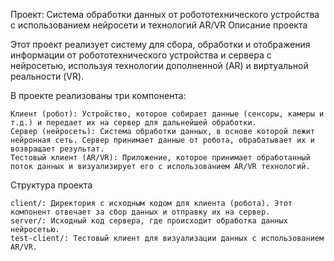 Проект: Система обработки данных от робототехнического устройства с использованием нейросети и технологий AR/VR
Описание проекта

Этот проект реализует систему для сбора, обработки и отображения информации от робототехнического устройства и сервера с нейросетью, используя технологии дополненной (AR) и виртуальной реальности (VR).

В проекте реализованы три компонента:

    Клиент (робот): Устройство, которое собирает данные (сенсоры, камеры и т.д.) и передает их на сервер для дальнейшей обработки.
    Сервер (нейросеть): Система обработки данных, в основе которой лежит нейронная сеть. Сервер принимает данные от робота, обрабатывает их и возвращает результат.
    Тестовый клиент (AR/VR): Приложение, которое принимает обработанный поток данных и визуализирует его с использованием AR/VR технологий.

Структура проекта

    client/: Директория с исходным кодом для клиента (робота). Этот компонент отвечает за сбор данных и отправку их на сервер.
    server/: Исходный код сервера, где происходит обработка данных нейросетью.
    test-client/: Тестовый клиент для визуализации данных с использованием AR/VR.
